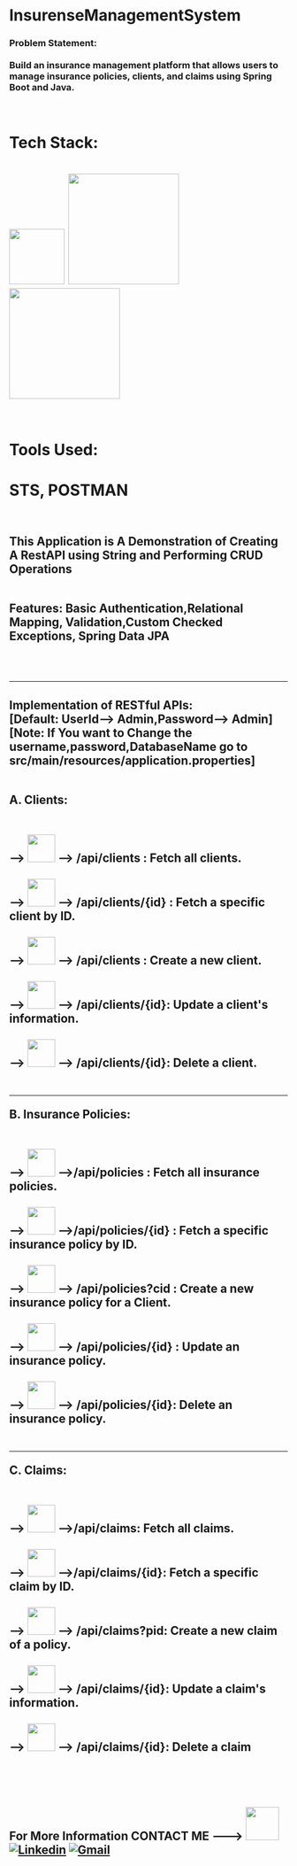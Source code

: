 # InsurenseManagementSystem
<h3>Problem Statement:</br></br>Build an insurance management platform that allows users to manage insurance
policies, clients, and claims using Spring Boot and Java.</h3></br>

<h1>Tech Stack:<h1> <img src="https://img.shields.io/badge/-java-000000?style=flat&logo=operation" style="width:100px;"> <img src="https://img.shields.io/badge/-spring-000000?style=flat&logo=Spring" style="width:200px;"> <img src="https://img.shields.io/badge/-mySQL-000000?style=flat&logo=MySQL" style="width:200px;"></h2></br>
<h1>Tools Used:<h1> STS, POSTMAN
</br></br>
<h2>This Application is A Demonstration of Creating A RestAPI using String and Performing CRUD Operations</br></br>

Features: Basic Authentication,Relational Mapping, Validation,Custom Checked Exceptions, Spring Data JPA</h2></br></br>
<hr>
<h2>Implementation of RESTful APIs:</br>
[Default:  UserId--> Admin,Password--> Admin]</br>
[Note: If You want to Change the username,password,DatabaseName go to src/main/resources/application.properties]
</br>
</br>

A. Clients:</br></br></br>
      --> <img src="https://img.shields.io/badge/-GET-000000?style=flat&logo=operation&color=blue" style="width:50px;"> --> /api/clients       : Fetch all clients.</br></br>
      --> <img src="https://img.shields.io/badge/-GET-000000?style=flat&logo=operation&color=blue" style="width:50px;"> --> /api/clients/{id}  : Fetch a specific client by ID.</br></br>
      --> <img src="https://img.shields.io/badge/-POST-000000?style=flat&logo=operation&color=green" style="width:50px;"> --> /api/clients     : Create a new client.</br></br>
      --> <img src="https://img.shields.io/badge/-PUT-000000?style=flat&logo=operation&color=orange" style="width:50px;"> --> /api/clients/{id}: Update a client's information.</br></br>
      --> <img src="https://img.shields.io/badge/-DELETE-000000?style=flat&logo=operation&color=red" style="width:50px;"> --> /api/clients/{id}: Delete a client.</br></br>
      <hr>
B. Insurance Policies:</br></br></br>
      --> <img src="https://img.shields.io/badge/-GET-000000?style=flat&logo=operation&color=blue" style="width:50px;"> -->/api/policies        : Fetch all insurance policies.</br></br>
      --> <img src="https://img.shields.io/badge/-GET-000000?style=flat&logo=operation&color=blue" style="width:50px;"> -->/api/policies/{id}   : Fetch a specific insurance policy by ID.</br></br>
      --> <img src="https://img.shields.io/badge/-POST-000000?style=flat&logo=operation&color=green" style="width:50px;"> --> /api/policies?cid  : Create a new insurance policy for a Client.</br></br> 
      --> <img src="https://img.shields.io/badge/-PUT-000000?style=flat&logo=operation&color=orange" style="width:50px;"> --> /api/policies/{id} : Update an insurance policy.</br></br>
      --> <img src="https://img.shields.io/badge/-DELETE-000000?style=flat&logo=operation&color=red" style="width:50px;"> -->  /api/policies/{id}: Delete an insurance policy.</br></br>
      <hr>
C. Claims:</br></br></br>
      --> <img src="https://img.shields.io/badge/-GET-000000?style=flat&logo=operation&color=blue" style="width:50px;"> -->/api/claims: Fetch all claims.</br></br>
      --> <img src="https://img.shields.io/badge/-GET-000000?style=flat&logo=operation&color=blue" style="width:50px;"> -->/api/claims/{id}: Fetch a specific claim by ID.</br></br> 
      --> <img src="https://img.shields.io/badge/-POST-000000?style=flat&logo=operation&color=green" style="width:50px;"> --> /api/claims?pid: Create a new claim of a policy.</br></br>
      --> <img src="https://img.shields.io/badge/-PUT-000000?style=flat&logo=operation&color=orange" style="width:50px;"> -->  /api/claims/{id}: Update a claim's information.</br></br>
      --> <img src="https://img.shields.io/badge/-DELETE-000000?style=flat&logo=operation&color=red" style="width:50px;"> -->  /api/claims/{id}: Delete a claim</br></br>
</br>
</br>

For More Information CONTACT ME ---> [<img src="https://img.shields.io/badge/-Portfolio-000000?style=flat&logo=operation&color=green" style="width:60px;">](https://Sanket01Hiremath.github.io/) [![Linkedin](https://img.shields.io/badge/-LinkedIn-blue?style=flat&logo=Linkedin&logoColor=white)](https://www.linkedin.com/in/Sanket01Hiremath/) [![Gmail](https://img.shields.io/badge/-Gmail-c14438?style=flat&logo=Gmail&logoColor=white)](mailto:sankethrmth1234@gmail.com)</h2>
